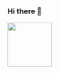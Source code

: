 ### Hi there 👋

<!--
**chithiraivel/chithiraivel** is a ✨ _special_ ✨ repository because its `README.md` (this file) appears on your GitHub profile.

Here are some ideas to get you started:

- 🔭 I’m currently working on ...
- 🌱 I’m currently learning ...
- 👯 I’m looking to collaborate on ...
- 🤔 I’m looking for help with ...
- 💬 Ask me about ...
- 📫 How to reach me: ...
- 😄 Pronouns: ...
- ⚡ Fun fact: ...
-->
<img src="https://www.google.com/url?sa=i&url=https%3A%2F%2Fcommons.wikimedia.org%2Fwiki%2FFile%3AReact-icon.svg&psig=AOvVaw0aO6vVvgkRezxWdtaaRHGT&ust=1682761215068000&source=images&cd=vfe&ved=0CBEQjRxqFwoTCIi7l5ekzP4CFQAAAAAdAAAAABAJ" target="blank" align="center" height="100"/>
